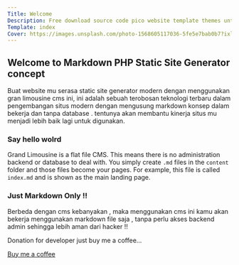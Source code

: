 ```yaml
---
Title: Welcome
Description: Free download source code pico website template themes untuk pembuatan website mu gratis.
Template: index
Cover: https://images.unsplash.com/photo-1568605117036-5fe5e7bab0b7?ixlib=rb-4.0.3&ixid=M3wxMjA3fDB8MHxwaG90by1wYWdlfHx8fGVufDB8fHx8fA%3D%3D&auto=format&fit=crop&w=1470&q=80
---
```


## Welcome to Markdown PHP Static Site Generator concept

Buat website mu serasa static site generator modern dengan menggunakan gran limousine cms ini, ini adalah sebuah terobosan teknologi terbaru dalam pengembangan situs modern dengan mengusung markdown konsep dalam bekerja dan tanpa database . tentunya akan membantu kinerja situs mu menjadi lebih baik lagi untuk digunakan.

### Say hello wolrd

Grand Limousine is a flat file CMS. This means there is no administration backend or
database to deal with. You simply create `.md` files in the `content` folder
and those files become your pages. For example, this file is called `index.md`
and is shown as the main landing page.

### Just Markdown Only !!

Berbeda dengan cms kebanyakan , maka menggunakan cms ini kamu akan bekerja menggunakan markdown file saja , tanpa perlu akses backend admin sehingga lebih aman dari hacker !!

Donation for developer just buy me a coffee... 

<a href="https://app.midtrans.com/payment-links/1647457988722" role="button" class="contrast outline">Buy me a coffee</a>


<script type="text/javascript" src="https://cdnjs.buymeacoffee.com/1.0.0/button.prod.min.js" data-name="bmc-button" data-slug="axcora" data-color="#FFDD00" data-emoji=""  data-font="Cookie" data-text="Buy me a coffee" data-outline-color="#000000" data-font-color="#000000" data-coffee-color="#ffffff" ></script>
